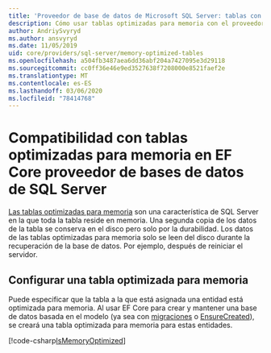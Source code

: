 ```yaml
---
title: 'Proveedor de base de datos de Microsoft SQL Server: tablas con optimización para memoria-EF Core'
description: Cómo usar tablas optimizadas para memoria con el proveedor de base de datos de SQL Server Entity Framework Core
author: AndriySvyryd
ms.author: ansvyryd
ms.date: 11/05/2019
uid: core/providers/sql-server/memory-optimized-tables
ms.openlocfilehash: a504fb3487aea6dd36abf204a7427095e3d29118
ms.sourcegitcommit: cc0ff36e46e9ed3527638f7208000e8521faef2e
ms.translationtype: MT
ms.contentlocale: es-ES
ms.lasthandoff: 03/06/2020
ms.locfileid: "78414768"
---
```

# <a name="memory-optimized-tables-support-in-sql-server-ef-core-database-provider"></a>Compatibilidad con tablas optimizadas para memoria en EF Core proveedor de bases de datos de SQL Server

[Las tablas optimizadas para memoria](/sql/relational-databases/in-memory-oltp/memory-optimized-tables) son una característica de SQL Server en la que toda la tabla reside en memoria. Una segunda copia de los datos de la tabla se conserva en el disco pero solo por la durabilidad. Los datos de las tablas optimizadas para memoria solo se leen del disco durante la recuperación de la base de datos. Por ejemplo, después de reiniciar el servidor.

## <a name="configuring-a-memory-optimized-table"></a>Configurar una tabla optimizada para memoria

Puede especificar que la tabla a la que está asignada una entidad está optimizada para memoria. Al usar EF Core para crear y mantener una base de datos basada en el modelo (ya sea con [migraciones](xref:core/managing-schemas/migrations/index) o [EnsureCreated](/dotnet/api/Microsoft.EntityFrameworkCore.Storage.IDatabaseCreator.EnsureCreated)), se creará una tabla optimizada para memoria para estas entidades.

[!code-csharp[IsMemoryOptimized](../../../../samples/core/SqlServer/InMemory/InMemoryContext.cs?name=IsMemoryOptimized)]
